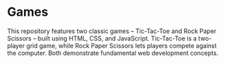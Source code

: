 # Games
This repository features two classic games – Tic-Tac-Toe and Rock Paper Scissors – built using HTML, CSS, and JavaScript. Tic-Tac-Toe is a two-player grid game, while Rock Paper Scissors lets players compete against the computer. Both demonstrate fundamental web development concepts.

